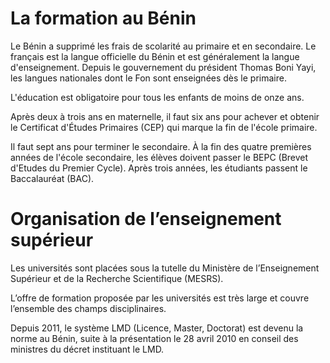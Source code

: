 # La formation au Bénin

Le Bénin a supprimé les frais de scolarité au primaire et en secondaire. Le français est la langue officielle du Bénin et est généralement la langue d'enseignement. Depuis le gouvernement du président Thomas Boni Yayi, les langues nationales dont le Fon sont enseignées dès le primaire.

L'éducation est obligatoire pour tous les enfants de moins de onze ans. 

Après deux à trois ans en maternelle, il faut six ans pour achever et obtenir le Certificat d'Études Primaires (CEP) qui marque la fin de l'école primaire.

Il faut sept ans pour terminer le secondaire. À la fin des quatre premières années de l'école secondaire, les élèves doivent passer le BEPC (Brevet d'Etudes du Premier Cycle). Après trois années, les étudiants passent le  Baccalauréat (BAC). 

# Organisation de l’enseignement supérieur

Les  universités sont placées sous la tutelle du Ministère de l’Enseignement Supérieur et de la Recherche Scientifique (MESRS). 

L’offre de formation proposée par les universités est très large et couvre l’ensemble des champs 
disciplinaires. 

Depuis 2011, le système LMD (Licence, Master, Doctorat) est devenu la norme au Bénin, suite à la présentation le 28 avril 2010 en conseil des ministres du décret instituant le LMD.